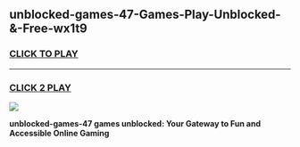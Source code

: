 
## unblocked-games-47-Games-Play-Unblocked-&-Free-wx1t9
<h3>
<a href="https://premium76.site?title=unblocked-games-47&ref=24A">CLICK TO PLAY</a></h3>
<hr>

<h3>
<a href="https://premium76.site?title=unblocked-games-47&ref=24A">CLICK 2 PLAY</a>
  
</h3>

<a href="https://premium76.site?title=unblocked-games-47&ref=24A"><img src="https://clearcache.store/games.png"></a>


**unblocked-games-47 games unblocked: Your Gateway to Fun and Accessible Online Gaming**
